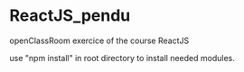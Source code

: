 # ReactJS_pendu
openClassRoom exercice of the course ReactJS

use "npm install" in root directory to install needed modules.
